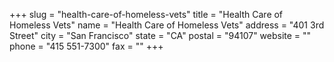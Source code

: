 +++
slug = "health-care-of-homeless-vets"
title = "Health Care of Homeless Vets"
name = "Health Care of Homeless Vets"
address = "401 3rd Street"
city = "San Francisco"
state = "CA"
postal = "94107"
website = ""
phone = "415 551-7300"
fax = ""
+++
